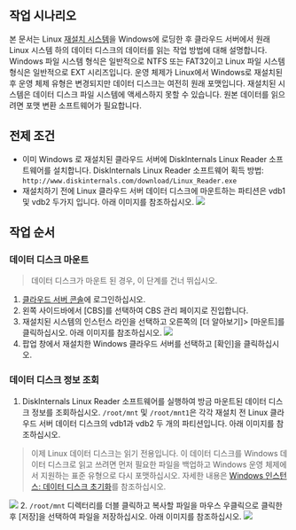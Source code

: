 
## 작업 시나리오
본 문서는 Linux [재설치 시스템](https://intl.cloud.tencent.com/document/product/213/4933)을 Windows에 로딩한 후 클라우드 서버에서 원래 Linux 시스템 하의 데이터 디스크의 데이터를 읽는 작업 방법에 대해 설명합니다.
Windows 파일 시스템 형식은 일반적으로 NTFS 또는 FAT32이고 Linux 파일 시스템 형식은 일반적으로 EXT 시리즈입니다. 운영 체제가 Linux에서 Windows로 재설치된 후 운영 체제 유형은 변경되지만 데이터 디스크는 여전히 원래 포맷입니다. 재설치된 시스템은 데이터 디스크 파일 시스템에 액세스하지 못할 수 있습니다. 원본 데이터를 읽으려면 포맷 변환 소프트웨어가 필요합니다.

## 전제 조건
- 이미 Windows 로 재설치된 클라우드 서버에 DiskInternals Linux Reader 소프트웨어를 설치합니다.
DiskInternals Linux Reader 소프트웨어 획득 방법: `http://www.diskinternals.com/download/Linux_Reader.exe `
- 재설치하기 전에 Linux 클라우드 서버 데이터 디스크에 마운트하는 파티션은 vdb1 및 vdb2 두가지 입니다. 아래 이미지를 참조하십시오.
![](https://main.qcloudimg.com/raw/ef515a31c27e5ea96993af60dfc9ab55.png)

## 작업 순서
### 데이터 디스크 마운트

> 데이터 디스크가 마운트 된 경우, 이 단계를 건너 뛰십시오.
>
1. [클라우드 서버 콘솔](https://console.cloud.tencent.com/cvm/)에 로그인하십시오.
2. 왼쪽 사이드바에서 [CBS]를 선택하여 CBS 관리 페이지로 진입합니다.
3. 재설치된 시스템의 인스턴스 라인을 선택하고 오른쪽의 [더 알아보기]> [마운트]를 클릭하십시오. 아래 이미지를 참조하십시오.
![](https://main.qcloudimg.com/raw/810d9328e0b8d91ed5912b4f7183edd4.png)
4. 팝업 창에서 재설치한 Windows 클라우드 서버를 선택하고 [확인]을 클릭하십시오.

### 데이터 디스크 정보 조회 
1. DiskInternals Linux Reader 소프트웨어를 실행하여 방금 마운트된 데이터 디스크 정보를 조회하십시오. `/root/mnt` 및 `/root/mnt1`은 각각 재설치 전 Linux 클라우드 서버 데이터 디스크의 vdb1과 vdb2 두 개의 파티션입니다. 아래 이미지를 참조하십시오.
> 이제 Linux 데이터 디스크는 읽기 전용입니다. 이 데이터 디스크를 Windows 데이터 디스크로 읽고 쓰려면 먼저 필요한 파일을 백업하고 Windows 운영 체제에서 지원하는 표준 유형으로 다시 포맷하십시오. 자세한 내용은 [Windows 인스턴스: 데이터 디스크 초기화](https://intl.cloud.tencent.com/document/product/213/2158)를 참조하십시오.
>
![](https://main.qcloudimg.com/raw/490428b0668dcd61c4c60bcb75121462.png)
2. `/root/mnt` 디렉터리를 더블 클릭하고 복사할 파일을 마우스 우클릭으로 클릭한 후 [저장]을 선택하여 파일을 저장하십시오. 아래 이미지를 참조하십시오.
![](https://main.qcloudimg.com/raw/2d2f39e89014f72aaef1bfc3d1d101f3.png)




